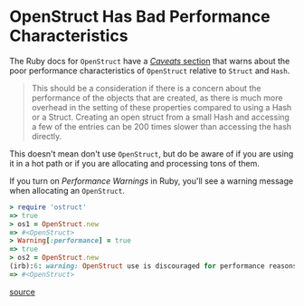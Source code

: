 # OpenStruct Has Bad Performance Characteristics

The Ruby docs for `OpenStruct` have a [_Caveats_
section](https://ruby-doc.org/3.4.1/stdlibs/ostruct/OpenStruct.html#class-OpenStruct-label-Caveats)
that warns about the poor performance characteristics of `OpenStruct` relative
to `Struct` and `Hash`.

> This should be a consideration if there is a concern about the performance of
> the objects that are created, as there is much more overhead in the setting
> of these properties compared to using a Hash or a Struct. Creating an open
> struct from a small Hash and accessing a few of the entries can be 200 times
> slower than accessing the hash directly.

This doesn't mean don't use `OpenStruct`, but do be aware of if you are using
it in a hot path or if you are allocating and processing tons of them.

If you turn on _Performance Warnings_ in Ruby, you'll see a warning message
when allocating an `OpenStruct`.

```ruby
> require 'ostruct'
=> true
> os1 = OpenStruct.new
=> #<OpenStruct>
> Warning[:performance] = true
=> true
> os2 = OpenStruct.new
(irb):6: warning: OpenStruct use is discouraged for performance reasons
=> #<OpenStruct>
```

[source](https://www.reddit.com/r/ruby/comments/1d54mwl/comment/l6jgn59/)
